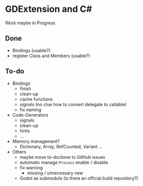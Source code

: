 # GDExtension and C#

Work maybe in Progress

## Done

- Bindings (usable?)
- register Class and Members (usable?)

## To-do

- Bindings
	- finish
	- clean-up
	- cache functions
	- signals (no clue how to convert delegate to callable)
	- fix naming
- Code-Generators
	- signals
	- clean-up
	- hints
	- ...
- Memory management?
	- Dictionary, Array, RefCounted, Variant ...
- Others
	- maybe move to-do/done to GitHub issues
	- automatic manage `Process` enable / disable
	- fix warning
		- missing / unnecessary new
	- Godot as submodule (is there an official build repository?)
